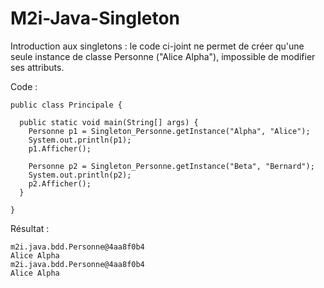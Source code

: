 # M2i-Java-Singleton
Introduction aux singletons : le code ci-joint ne permet de créer qu'une seule instance de classe Personne ("Alice Alpha"), impossible de modifier ses attributs.

Code : 

    public class Principale {

      public static void main(String[] args) {
        Personne p1 = Singleton_Personne.getInstance("Alpha", "Alice");
        System.out.println(p1);
        p1.Afficher();

        Personne p2 = Singleton_Personne.getInstance("Beta", "Bernard");
        System.out.println(p2);
        p2.Afficher();
      }

    }
  
Résultat :

    m2i.java.bdd.Personne@4aa8f0b4
    Alice Alpha
    m2i.java.bdd.Personne@4aa8f0b4
    Alice Alpha
